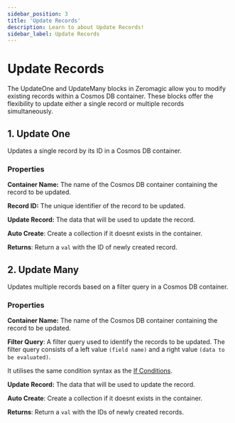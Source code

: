 ```yaml
---
sidebar_position: 3
title: 'Update Records'
description: Learn to about Update Records! 
sidebar_label: Update Records
---
```


# Update Records

The UpdateOne and UpdateMany blocks in Zeromagic allow you to modify existing records within a Cosmos DB container. These blocks offer the flexibility to update either a single record or multiple records simultaneously.

## 1. Update One
Updates a single record by its ID in a Cosmos DB container.

### Properties

**Container Name:** The name of the Cosmos DB container containing the record to be updated.

**Record ID:** The unique identifier of the record to be updated.

**Update Record:** The data that will be used to update the record.

**Auto Create**: Create a collection if it doesnt exists in the container.

**Returns**: Return a `val` with the ID of newly created record.

## 2. Update Many
Updates multiple records based on a filter query in a Cosmos DB container.


### Properties

**Container Name:** The name of the Cosmos DB container containing the record to be updated.


**Filter Query**: A filter query used to identify the records to be updated. The filter query consists of a left value `(field name)` and a right value `(data to be evaluated)`.

It utilises the same condition syntax as the [If Conditions](/restapi/flow-builder/blocks/flow-control/if-else#condition-editor). 

**Update Record:** The data that will be used to update the record.

**Auto Create**: Create a collection if it doesnt exists in the container.

**Returns**: Return a `val` with the IDs of newly created records.
